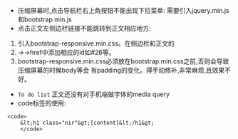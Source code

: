 * 压缩屏幕时,点击导航栏右上角按钮不能出现下拉菜单:
需要引入jquery.min.js和bootstrap.min.js
* 点击正文左侧边栏链接不能跳转到正文相应地方:
1. 引入bootstrap-responsive.min.css。在侧边栏和正文的<li>-><a>->href中添加相应的id如#26等。
2. bootstrap-responsive.min.css必须放在bootstrap.min.css之前,否则会导致压缩屏幕的时候body等会
有padding的变化。得手动修补,非常麻烦,且效果不好。
* `To do list`
正文还没有对手机端做字体的media  query
* code标签的使用:
```
<code>  
    &lt;h1 class="nir"&gt;[content]&lt;/h1&gt;
    </code>
```
